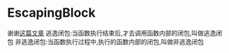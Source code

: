 # EscapingBlock

谢谢[这篇文章](https://blog.csdn.net/lausen34/article/details/64122386)
逃逸闭包:当函数执行结束后,才去调用函数内部的闭包,叫做逃逸闭包 
非逃逸闭包:当函数执行过程中,执行的函数内部的闭包,叫做非逃逸闭包
